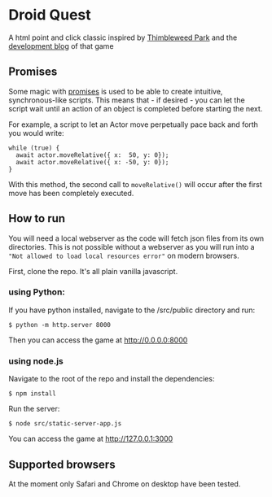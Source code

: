 # Droid Quest

A html point and click classic inspired by [Thimbleweed Park](https://thimbleweedpark.com) and 
the [development blog](https://blog.thimbleweedpark.com) of that game

## Promises
Some magic with [promises](https://javascript.info/async-await) is used to be able to create intuitive, synchronous-like scripts. This means that - if desired - 
you can let the script wait until an action of an object is completed before starting the next.

For example, a script to let an Actor move perpetually pace back and forth you would write:

```
while (true) {
  await actor.moveRelative({ x:  50, y: 0});
  await actor.moveRelative({ x: -50, y: 0});
}
```

With this method, the second call to ```moveRelative()``` will occur after the first move has been completely executed.

## How to run

You will need a local webserver as the code will fetch json files from its own directories. This is not possible without a webserver as you will run into a ```"Not allowed to load local resources error"``` on modern browsers.

First, clone the repo. It's all plain vanilla javascript. 

### using Python:

If you have python installed, navigate to the /src/public directory and run:

```
$ python -m http.server 8000
```

Then you can access the game at http://0.0.0.0:8000

### using node.js

Navigate to the root of the repo and install the dependencies:

```
$ npm install
```

Run the server:
```
$ node src/static-server-app.js 
```

You can access the game at http://127.0.0.1:3000

## Supported browsers

At the moment only Safari and Chrome on desktop have been tested.

